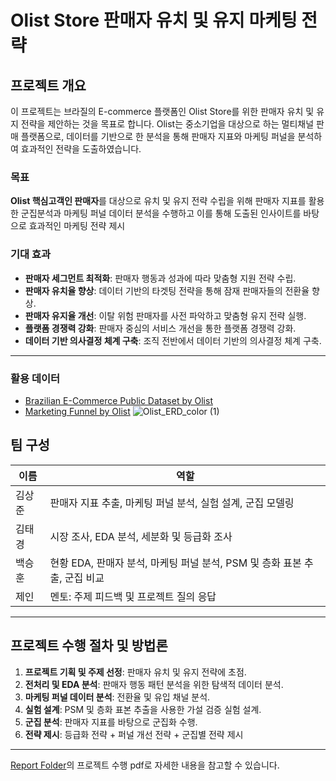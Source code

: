 # Olist Store 판매자 유치 및 유지 마케팅 전략

## 프로젝트 개요

이 프로젝트는 브라질의 E-commerce 플랫폼인 Olist Store를 위한 판매자 유치 및 유지 전략을 제안하는 것을 목표로 합니다. Olist는 중소기업을 대상으로 하는 멀티채널 판매 플랫폼으로, 데이터를 기반으로 한 분석을 통해 판매자 지표와 마케팅 퍼널을 분석하여 효과적인 전략을 도출하였습니다.

### 목표
**Olist 핵심고객인 판매자**를 대상으로 유치 및 유지 전략 수립을 위해 판매자 지표를 활용한 군집분석과 
마케팅 퍼널 데이터 분석을 수행하고 이를 통해 도출된 인사이트를 바탕으로 효과적인 마케팅 전략 제시


### 기대 효과
- **판매자 세그먼트 최적화**: 판매자 행동과 성과에 따라 맞춤형 지원 전략 수립.
- **판매자 유치율 향상**: 데이터 기반의 타겟팅 전략을 통해 잠재 판매자들의 전환율 향상.
- **판매자 유지율 개선**: 이탈 위험 판매자를 사전 파악하고 맞춤형 유지 전략 실행.
- **플랫폼 경쟁력 강화**: 판매자 중심의 서비스 개선을 통한 플랫폼 경쟁력 강화.
- **데이터 기반 의사결정 체계 구축**: 조직 전반에서 데이터 기반의 의사결정 체계 구축.

---

### 활용 데이터

- [Brazilian E-Commerce Public Dataset by Olist](https://www.kaggle.com/datasets/olistbr/brazilian-ecommerce)
- [Marketing Funnel by Olist](https://www.kaggle.com/datasets/olistbr/marketing-funnel-olist)
![Olist_ERD_color (1)](https://github.com/user-attachments/assets/3511de40-5621-4d7c-8212-ef8fb9acdc97)



## 팀 구성

| 이름        | 역할                                            |
|-------------|-------------------------------------------------|
| 김상준     | 판매자 지표 추출, 마케팅 퍼널 분석, 실험 설계, 군집 모델링 |
| 김태경     | 시장 조사, EDA 분석, 세분화 및 등급화 조사       |
| 백승훈     | 현황 EDA, 판매자 분석, 마케팅 퍼널 분석, PSM 및 층화 표본 추출, 군집 비교 |
| 제인       | 멘토: 주제 피드백 및 프로젝트 질의 응답           |

---

## 프로젝트 수행 절차 및 방법론

1. **프로젝트 기획 및 주제 선정**: 판매자 유치 및 유지 전략에 초점.
2. **전처리 및 EDA 분석**: 판매자 행동 패턴 분석을 위한 탐색적 데이터 분석.
3. **마케팅 퍼널 데이터 분석**: 전환율 및 유입 채널 분석.
4. **실험 설계**: PSM 및 층화 표본 추출을 사용한 가설 검증 실험 설계.
5. **군집 분석**: 판매자 지표를 바탕으로 군집화 수행.
6. **전략 제시**: 등급화 전략 + 퍼널 개선 전략 + 군집별 전략 제시

---
[Report Folder](https://github.com/sp6798/Dev-Final-Project/blob/main/Report/%EA%B2%B0%EA%B3%BC%EB%B3%B4%EA%B3%A0%EC%84%9C_%EC%8A%A4%ED%86%A0%EB%B8%8C%EB%A6%AC%EA%B7%B8%ED%8C%80(Olist%20store%20%ED%8C%90%EB%A7%A4%EC%9E%90%20%EC%9C%A0%EC%A7%80%20%EB%B0%8F%20%EC%9C%A0%EC%B9%98%EB%A5%BC%20%EC%9C%84%ED%95%9C%20%EB%A7%88%EC%BC%80%ED%8C%85%20%EC%A0%84%EB%9E%B5%20%EC%A0%9C%EC%8B%9C).pdf)의 프로젝트 수행 pdf로 자세한 내용을 참고할 수 있습니다.
